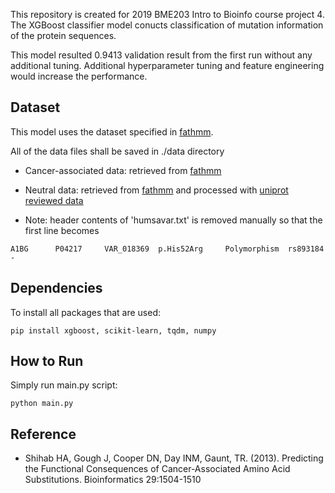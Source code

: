 This repository is created for 2019 BME203 Intro to Bioinfo course project 4. The XGBoost classifier model conucts classification of mutation information of the protein sequences. 

This model resulted 0.9413 validation result from the first run without any additional tuning. Additional hyperparameter tuning and feature engineering would increase the performance.

## Dataset
This model uses the dataset specified in [fathmm](http://fathmm.biocompute.org.uk/downloads.html).

All of the data files shall be saved in ./data directory

* Cancer-associated data: retrieved from [fathmm](http://fathmm.biocompute.org.uk/datasets/training/cancer/CanProVar.fa)

* Neutral data: retrieved from [fathmm](http://fathmm.biocompute.org.uk/datasets/training/inherited/humsavar.txt) and processed with [uniprot reviewed data](ftp://ftp.uniprot.org/pub/databases/uniprot/current_release/knowledgebase/complete/uniprot_sprot.fasta.gz)

* Note: header contents of 'humsavar.txt' is removed manually so that the first line becomes 
```
A1BG      P04217     VAR_018369  p.His52Arg     Polymorphism  rs893184    -
```

## Dependencies
To install all packages that are used:
```
pip install xgboost, scikit-learn, tqdm, numpy
```

## How to Run
Simply run main.py script:
```
python main.py
```

## Reference
* Shihab HA, Gough J, Cooper DN, Day INM, Gaunt, TR. (2013). Predicting the Functional Consequences of Cancer-Associated Amino Acid Substitutions. Bioinformatics 29:1504-1510
